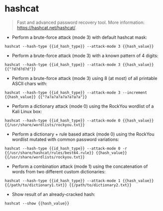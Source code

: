 # hashcat

> Fast and advanced password recovery tool.
> More information: <https://hashcat.net/hashcat/>.

- Perform a brute-force attack (mode 3) with default hashcat mask:

`hashcat --hash-type {{id_hash_type}} --attack-mode 3 {{hash_value}}`

- Perform a brute-force attack (mode 3) with a known pattern of 4 digits:

`hashcat --hash-type {{id_hash_type}} --attack-mode 3 {{hash_value}} {{"?d?d?d?d"}}`

- Perform a brute-force attack (mode 3) using 8 (at most) of all printable ASCII chars with:

`hashcat --hash-type {{id_hash_type}} --attack-mode 3 --increment {{hash_value}} {{"?a?a?a?a?a?a?a?a"}}`

- Perform a dictionary attack (mode 0) using the RockYou wordlist of a Kali Linux box:

`hashcat --hash-type {{id_hash_type}} --attack-mode 0 {{hash_value}} {{/usr/share/wordlists/rockyou.txt}}`

- Perform a dictionary + rule based attack (mode 0) using the RockYou wordlist mutated with common password variations:

`hashcat --hash-type {{id_hash_type}} --attack-mode 0 -r {{/usr/share/hashcat/rules/best64.rule}} {{hash_value}} {{/usr/share/wordlists/rockyou.txt}}`

- Perform a combination attack (mode 1) using the concatenation of words from two different custom dictionaries:

`hashcat --hash-type {{id_hash_type}} --attack-mode 1 {{hash_value}} {{/path/to/dictionary1.txt}} {{/path/to/dictionary2.txt}}`

- Show result of an already-cracked hash:

`hashcat --show {{hash_value}}`
